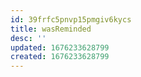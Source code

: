 ```yaml
---
id: 39frfc5pnvp15pmgiv6kycs
title: wasReminded
desc: ''
updated: 1676233628799
created: 1676233628799
---
```

